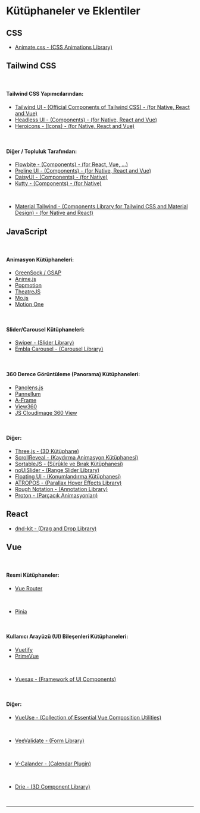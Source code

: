 # Kütüphaneler ve Eklentiler

## CSS

- [Animate.css - (CSS Animations Library)](https://animate.style/)

## Tailwind CSS

<br>

#### Tailwind CSS Yapımcılarından:

- [Tailwind UI - (Official Components of Tailwind CSS) - (for Native, React and Vue)](https://tailwindui.com/)
- [Headless UI - (Components) - (for Native, React and Vue)](https://headlessui.com/)
- [Heroicons - (Icons) - (for Native, React and Vue)](https://heroicons.com/)

<br>

#### Diğer / Topluluk Tarafından:

- [Flowbite - (Components) - (for React, Vue, ...)](https://flowbite.com/)
- [Preline UI - (Components) - (for Native, React and Vue)](https://preline.co/index.html)
- [DaisyUI - (Components) - (for Native)](https://daisyui.com/)
- [Kutty - (Components) - (for Native)](https://kutty.netlify.app/docs/)

<br>

- [Material Tailwind - (Components Library for Tailwind CSS and Material Design) - (for Native and React)](https://www.material-tailwind.com/)

## JavaScript

<br>

#### Animasyon Kütüphaneleri:

- [GreenSock / GSAP](https://greensock.com/)
- [Anime.js](https://animejs.com/)
- [Popmotion](https://popmotion.io/)
- [TheatreJS](https://theatrejs.com/)
- [Mo.js](https://mojs.github.io/)
- [Motion One](https://motion.dev/)

<br>

#### Slider/Carousel Kütüphaneleri:

- [Swiper - (Slider Library)](https://swiperjs.com/)
- [Embla Carousel - (Carousel Library)](https://www.embla-carousel.com/)

<br>

#### 360 Derece Görüntüleme (Panorama) Kütüphaneleri:

- [Panolens.js](https://pchen66.github.io/Panolens/)
- [Pannellum](https://pannellum.org/)
- [A-Frame](https://aframe.io/)
- [View360](https://naver.github.io/egjs-view360/)
- [JS Cloudimage 360 View](https://scaleflex.github.io/js-cloudimage-360-view/)

<br>

#### Diğer:

- [Three.js - (3D Kütüphane)](https://threejs.org/)
- [ScrollReveal - (Kaydırma Animasyon Kütüphanesi)](https://scrollrevealjs.org/)
- [SortableJS - (Sürükle ve Bırak Kütüphanesi)](https://sortablejs.github.io/Sortable/)
- [noUiSlider - (Range Slider Library)](https://refreshless.com/nouislider/)
- [Floating UI - (Konumlandırma Kütüphanesi)](https://floating-ui.com/)
- [ATROPOS - (Parallax Hover Effects Library)](https://atroposjs.com/)
- [Rough Notation - (Annotation Library)](https://roughnotation.com/)
- [Proton - (Parçacık Animasyonları)](https://drawcall.github.io/Proton/)

## React

- [dnd-kit - (Drag and Drop Library)](https://dndkit.com/)

## Vue

<br>

#### Resmi Kütüphaneler:

- [Vue Router](https://router.vuejs.org/)

<br>

- [Pinia](https://pinia.vuejs.org/)

<br>

#### Kullanıcı Arayüzü (UI) Bileşenleri Kütüphaneleri:

- [Vuetify](https://vuetifyjs.com/en/)
- [PrimeVue](https://primevue.org/)

<br>

- [Vuesax - (Framework of UI Components)](https://vuesax.com/)

<br>

#### Diğer:

- [VueUse - (Collection of Essential Vue Composition Utilities)](https://vueuse.org/)

<br>

- [VeeValidate - (Form Library)](https://vee-validate.logaretm.com/v4/)

<br>

- [V-Calander - (Calendar Plugin)](https://vcalendar.io/)

<br>

- [Drie - (3D Component Library)](https://drei.pmnd.rs/)

<br>

---
